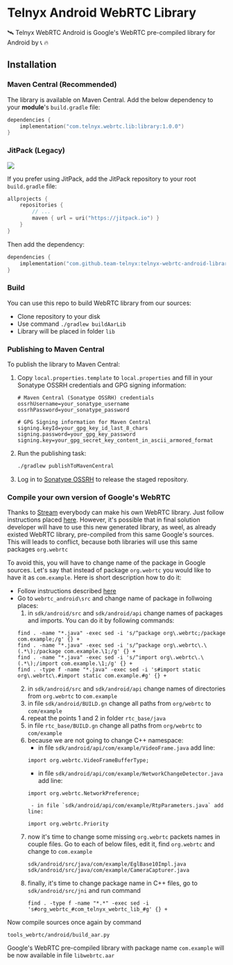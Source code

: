 # Telnyx Android WebRTC Library

🛰️ Telnyx WebRTC Android is Google's WebRTC pre-compiled library for Android by :telephone_receiver: :fire:

## Installation

### Maven Central (Recommended)

The library is available on Maven Central. Add the below dependency to your **module**'s `build.gradle` file:

```kotlin
dependencies {
    implementation("com.telnyx.webrtc.lib:library:1.0.0")
}
```

### JitPack (Legacy)

[![](https://jitpack.io/v/team-telnyx/telnyx-webrtc-android-library.svg)](https://jitpack.io/#team-telnyx/telnyx-webrtc-android-library)

If you prefer using JitPack, add the JitPack repository to your root `build.gradle` file:

```kotlin
allprojects {
    repositories {
        // ...
        maven { url = uri("https://jitpack.io") }
    }
}
```

Then add the dependency:

```kotlin
dependencies {
    implementation("com.github.team-telnyx:telnyx-webrtc-android-library:1.0.0")
}
```

### Build

You can use this repo to build WebRTC library from our sources:

- Clone repository to your disk
- Use command `./gradlew buildAarLib`
- Library will be placed in folder `lib`

### Publishing to Maven Central

To publish the library to Maven Central:

1. Copy `local.properties.template` to `local.properties` and fill in your Sonatype OSSRH credentials and GPG signing information:
   ```properties
   # Maven Central (Sonatype OSSRH) credentials
   ossrhUsername=your_sonatype_username
   ossrhPassword=your_sonatype_password

   # GPG Signing information for Maven Central
   signing.keyId=your_gpg_key_id_last_8_chars
   signing.password=your_gpg_key_password
   signing.key=your_gpg_secret_key_content_in_ascii_armored_format
   ```

2. Run the publishing task:
   ```bash
   ./gradlew publishToMavenCentral
   ```

3. Log in to [Sonatype OSSRH](https://oss.sonatype.org/) to release the staged repository.

### Compile your own version of Google's WebRTC

Thanks to [Stream](https://getstream.io?utm_source=Github&utm_medium=Jaewoong_OSS&utm_content=Developer&utm_campaign=Github_Feb2023_Jaewoong_StreamWebRTCAndroid&utm_term=DevRelOss) everybody can make his own WebRTC library. Just follow instructions placed [here](https://getstream.io/resources/projects/webrtc/library/android/). However, it's possible that in final solution developer will have to use this new generated library, as weel, as already existed WebRTC library, pre-compiled from this same Google's sources. This will leads to conflict, because both libraries will use this same packages `org.webrtc`

To avoid this, you will have to change name of the package in Google sources. Let's say that instead of package `org.webrtc` you would like to have it as `com.example`. Here is short description how to do it:

- Follow instructions described [here](https://getstream.io/resources/projects/webrtc/library/android/)
- Go to `webrtc_android\src` and change name of package in follwoing places:
    1. in `sdk/android/src` and `sdk/android/api` change names of packages and imports. You can do it by following commands:
    ```
    find . -name "*.java" -exec sed -i 's/^package org\.webrtc;/package com.example;/g' {} +
    find . -name "*.java" -exec sed -i 's/^package org\.webrtc\.\(.*\);/package com.example.\1;/g' {} +
    find . -name "*.java" -exec sed -i 's/^import org\.webrtc\.\(.*\);/import com.example.\1;/g' {} +
    find . -type f -name "*.java" -exec sed -i 's#import static org\.webrtc\.#import static com.example.#g' {} +
    ```
    2. in `sdk/android/src` and `sdk/android/api` change names of directories from `org.webrtc` to `com.example`
    3. in file `sdk/android/BUILD.gn` change all paths from `org/webrtc` to `com/example`
    4. repeat the points 1 and 2 in folder `rtc_base/java`
    5. in file `rtc_base/BUILD.gn` change all paths from `org/webrtc` to `com/example`
    6. because we are not going to change C++ namespace: 
        - in file `sdk/android/api/com/example/VideoFrame.java` add line:
        ```
        import org.webrtc.VideoFrameBufferType;
        ```
        - in file `sdk/android/api/com/example/NetworkChangeDetector.java` add line:
        ```
        import org.webrtc.NetworkPreference;
        ```
            - in file `sdk/android/api/com/example/RtpParameters.java` add line:
        ```
        import org.webrtc.Priority
        ```
    7. now it's time to change some missing `org.webrtc` packets names in couple files. Go to each of below files, edit it, find `org.webrtc` and change to `com.example`
        ```
        sdk/android/src/java/com/example/EglBase10Impl.java
        sdk/android/src/java/com/example/CameraCapturer.java
        ```
    8. finally, it's time to change package name in C++ files, go to `sdk/android/src/jni` and run command
        ```
        find . -type f -name "*.*" -exec sed -i 's#org_webrtc_#com_telnyx_webrtc_lib_#g' {} +
        ```

Now compile sources once again by command
```
tools_webrtc/android/build_aar.py
```

Google's WebRTC pre-compiled library with package name `com.example` will be now available in file `libwebrtc.aar`
